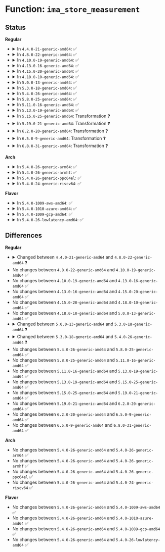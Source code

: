 # Function: <code>ima_store_measurement</code>

## Status
<b>Regular</b>
<ul>
<li>
<details>
<summary>In <code>4.4.0-21-generic-amd64</code>: ✅</summary>

```c
void ima_store_measurement(struct integrity_iint_cache * iint, struct file * file, const unsigned char * filename, struct evm_ima_xattr_data * xattr_value, int xattr_len)
```

```json
{
  "name": "ima_store_measurement",
  "collision_type": "Unique Global",
  "inline_type": "No",
  "funcs": [
    {
      "addr": 18446744071582616192,
      "name": "ima_store_measurement",
      "external": true,
      "loc": "security/integrity/ima/ima_api.c:259",
      "file": "security/integrity/ima/ima_api.c",
      "inline": "seen, unknown",
      "caller_inline": [],
      "caller_func": [
        "security/integrity/ima/ima_main.c:process_measurement"
      ]
    }
  ],
  "symbols": [
    {
      "addr": 18446744071582616192,
      "name": "ima_store_measurement",
      "section": ".text",
      "bind": "STB_GLOBAL",
      "size": 216
    }
  ]
}
```
</details>
</li>
<li>
<details>
<summary>In <code>4.8.0-22-generic-amd64</code>: ✅</summary>

```c
void ima_store_measurement(struct integrity_iint_cache * iint, struct file * file, const unsigned char * filename, struct evm_ima_xattr_data * xattr_value, int xattr_len, int pcr)
```

```json
{
  "name": "ima_store_measurement",
  "collision_type": "Unique Global",
  "inline_type": "No",
  "funcs": [
    {
      "addr": 18446744071582863392,
      "name": "ima_store_measurement",
      "external": true,
      "loc": "security/integrity/ima/ima_api.c:255",
      "file": "security/integrity/ima/ima_api.c",
      "inline": "seen, unknown",
      "caller_inline": [],
      "caller_func": [
        "security/integrity/ima/ima_main.c:process_measurement"
      ]
    }
  ],
  "symbols": [
    {
      "addr": 18446744071582863392,
      "name": "ima_store_measurement",
      "section": ".text",
      "bind": "STB_GLOBAL",
      "size": 254
    }
  ]
}
```
</details>
</li>
<li>
<details>
<summary>In <code>4.10.0-19-generic-amd64</code>: ✅</summary>

```c
void ima_store_measurement(struct integrity_iint_cache * iint, struct file * file, const unsigned char * filename, struct evm_ima_xattr_data * xattr_value, int xattr_len, int pcr)
```

```json
{
  "name": "ima_store_measurement",
  "collision_type": "Unique Global",
  "inline_type": "No",
  "funcs": [
    {
      "addr": 18446744071582960240,
      "name": "ima_store_measurement",
      "external": true,
      "loc": "security/integrity/ima/ima_api.c:255",
      "file": "security/integrity/ima/ima_api.c",
      "inline": "seen, unknown",
      "caller_inline": [],
      "caller_func": [
        "security/integrity/ima/ima_main.c:process_measurement"
      ]
    }
  ],
  "symbols": [
    {
      "addr": 18446744071582960240,
      "name": "ima_store_measurement",
      "section": ".text",
      "bind": "STB_GLOBAL",
      "size": 254
    }
  ]
}
```
</details>
</li>
<li>
<details>
<summary>In <code>4.13.0-16-generic-amd64</code>: ✅</summary>

```c
void ima_store_measurement(struct integrity_iint_cache * iint, struct file * file, const unsigned char * filename, struct evm_ima_xattr_data * xattr_value, int xattr_len, int pcr)
```

```json
{
  "name": "ima_store_measurement",
  "collision_type": "Unique Global",
  "inline_type": "No",
  "funcs": [
    {
      "addr": 18446744071583010416,
      "name": "ima_store_measurement",
      "external": true,
      "loc": "security/integrity/ima/ima_api.c:256",
      "file": "security/integrity/ima/ima_api.c",
      "inline": "seen, unknown",
      "caller_inline": [],
      "caller_func": [
        "security/integrity/ima/ima_main.c:process_measurement"
      ]
    }
  ],
  "symbols": [
    {
      "addr": 18446744071583010416,
      "name": "ima_store_measurement",
      "section": ".text",
      "bind": "STB_GLOBAL",
      "size": 250
    }
  ]
}
```
</details>
</li>
<li>
<details>
<summary>In <code>4.15.0-20-generic-amd64</code>: ✅</summary>

```c
void ima_store_measurement(struct integrity_iint_cache * iint, struct file * file, const unsigned char * filename, struct evm_ima_xattr_data * xattr_value, int xattr_len, int pcr)
```

```json
{
  "name": "ima_store_measurement",
  "collision_type": "Unique Global",
  "inline_type": "No",
  "funcs": [
    {
      "addr": 18446744071583175408,
      "name": "ima_store_measurement",
      "external": true,
      "loc": "security/integrity/ima/ima_api.c:273",
      "file": "security/integrity/ima/ima_api.c",
      "inline": "seen, unknown",
      "caller_inline": [],
      "caller_func": [
        "security/integrity/ima/ima_main.c:process_measurement"
      ]
    }
  ],
  "symbols": [
    {
      "addr": 18446744071583175408,
      "name": "ima_store_measurement",
      "section": ".text",
      "bind": "STB_GLOBAL",
      "size": 264
    }
  ]
}
```
</details>
</li>
<li>
<details>
<summary>In <code>4.18.0-10-generic-amd64</code>: ✅</summary>

```c
void ima_store_measurement(struct integrity_iint_cache * iint, struct file * file, const unsigned char * filename, struct evm_ima_xattr_data * xattr_value, int xattr_len, int pcr)
```

```json
{
  "name": "ima_store_measurement",
  "collision_type": "Unique Global",
  "inline_type": "No",
  "funcs": [
    {
      "addr": 18446744071583381632,
      "name": "ima_store_measurement",
      "external": true,
      "loc": "security/integrity/ima/ima_api.c:277",
      "file": "security/integrity/ima/ima_api.c",
      "inline": "seen, unknown",
      "caller_inline": [],
      "caller_func": [
        "security/integrity/ima/ima_main.c:process_measurement"
      ]
    }
  ],
  "symbols": [
    {
      "addr": 18446744071583381632,
      "name": "ima_store_measurement",
      "section": ".text",
      "bind": "STB_GLOBAL",
      "size": 266
    }
  ]
}
```
</details>
</li>
<li>
<details>
<summary>In <code>5.0.0-13-generic-amd64</code>: ✅</summary>

```c
void ima_store_measurement(struct integrity_iint_cache * iint, struct file * file, const unsigned char * filename, struct evm_ima_xattr_data * xattr_value, int xattr_len, int pcr)
```

```json
{
  "name": "ima_store_measurement",
  "collision_type": "Unique Global",
  "inline_type": "No",
  "funcs": [
    {
      "addr": 18446744071583500896,
      "name": "ima_store_measurement",
      "external": true,
      "loc": "security/integrity/ima/ima_api.c:277",
      "file": "security/integrity/ima/ima_api.c",
      "inline": "seen, unknown",
      "caller_inline": [],
      "caller_func": [
        "security/integrity/ima/ima_main.c:process_measurement"
      ]
    }
  ],
  "symbols": [
    {
      "addr": 18446744071583500896,
      "name": "ima_store_measurement",
      "section": ".text",
      "bind": "STB_GLOBAL",
      "size": 266
    }
  ]
}
```
</details>
</li>
<li>
<details>
<summary>In <code>5.3.0-18-generic-amd64</code>: ✅</summary>

```c
void ima_store_measurement(struct integrity_iint_cache * iint, struct file * file, const unsigned char * filename, struct evm_ima_xattr_data * xattr_value, int xattr_len, int pcr, struct ima_template_desc * template_desc)
```

```json
{
  "name": "ima_store_measurement",
  "collision_type": "Unique Global",
  "inline_type": "No",
  "funcs": [
    {
      "addr": 18446744071583687712,
      "name": "ima_store_measurement",
      "external": true,
      "loc": "security/integrity/ima/ima_api.c:285",
      "file": "security/integrity/ima/ima_api.c",
      "inline": "seen, unknown",
      "caller_inline": [],
      "caller_func": [
        "security/integrity/ima/ima_main.c:process_measurement"
      ]
    }
  ],
  "symbols": [
    {
      "addr": 18446744071583687712,
      "name": "ima_store_measurement",
      "section": ".text",
      "bind": "STB_GLOBAL",
      "size": 295
    }
  ]
}
```
</details>
</li>
<li>
<details>
<summary>In <code>5.4.0-26-generic-amd64</code>: ✅</summary>

```c
void ima_store_measurement(struct integrity_iint_cache * iint, struct file * file, const unsigned char * filename, struct evm_ima_xattr_data * xattr_value, int xattr_len, const struct modsig * modsig, int pcr, struct ima_template_desc * template_desc)
```

```json
{
  "name": "ima_store_measurement",
  "collision_type": "Unique Global",
  "inline_type": "No",
  "funcs": [
    {
      "addr": 18446744071583795408,
      "name": "ima_store_measurement",
      "external": true,
      "loc": "security/integrity/ima/ima_api.c:293",
      "file": "security/integrity/ima/ima_api.c",
      "inline": "seen, unknown",
      "caller_inline": [],
      "caller_func": [
        "security/integrity/ima/ima_main.c:process_measurement"
      ]
    }
  ],
  "symbols": [
    {
      "addr": 18446744071583795408,
      "name": "ima_store_measurement",
      "section": ".text",
      "bind": "STB_GLOBAL",
      "size": 292
    }
  ]
}
```
</details>
</li>
<li>
<details>
<summary>In <code>5.8.0-25-generic-amd64</code>: ✅</summary>

```c
void ima_store_measurement(struct integrity_iint_cache * iint, struct file * file, const unsigned char * filename, struct evm_ima_xattr_data * xattr_value, int xattr_len, const struct modsig * modsig, int pcr, struct ima_template_desc * template_desc)
```

```json
{
  "name": "ima_store_measurement",
  "collision_type": "Unique Global",
  "inline_type": "No",
  "funcs": [
    {
      "addr": 18446744071584187648,
      "name": "ima_store_measurement",
      "external": true,
      "loc": "security/integrity/ima/ima_api.c:296",
      "file": "security/integrity/ima/ima_api.c",
      "inline": "seen, unknown",
      "caller_inline": [],
      "caller_func": [
        "security/integrity/ima/ima_main.c:process_measurement"
      ]
    }
  ],
  "symbols": [
    {
      "addr": 18446744071584187648,
      "name": "ima_store_measurement",
      "section": ".text",
      "bind": "STB_GLOBAL",
      "size": 363
    }
  ]
}
```
</details>
</li>
<li>
<details>
<summary>In <code>5.11.0-16-generic-amd64</code>: ✅</summary>

```c
void ima_store_measurement(struct integrity_iint_cache * iint, struct file * file, const unsigned char * filename, struct evm_ima_xattr_data * xattr_value, int xattr_len, const struct modsig * modsig, int pcr, struct ima_template_desc * template_desc)
```

```json
{
  "name": "ima_store_measurement",
  "collision_type": "Unique Global",
  "inline_type": "No",
  "funcs": [
    {
      "addr": 18446744071584306384,
      "name": "ima_store_measurement",
      "external": true,
      "loc": "security/integrity/ima/ima_api.c:296",
      "file": "security/integrity/ima/ima_api.c",
      "inline": "seen, unknown",
      "caller_inline": [],
      "caller_func": [
        "security/integrity/ima/ima_main.c:process_measurement"
      ]
    }
  ],
  "symbols": [
    {
      "addr": 18446744071584306384,
      "name": "ima_store_measurement",
      "section": ".text",
      "bind": "STB_GLOBAL",
      "size": 363
    }
  ]
}
```
</details>
</li>
<li>
<details>
<summary>In <code>5.13.0-19-generic-amd64</code>: ✅</summary>

```c
void ima_store_measurement(struct integrity_iint_cache * iint, struct file * file, const unsigned char * filename, struct evm_ima_xattr_data * xattr_value, int xattr_len, const struct modsig * modsig, int pcr, struct ima_template_desc * template_desc)
```

```json
{
  "name": "ima_store_measurement",
  "collision_type": "Unique Global",
  "inline_type": "No",
  "funcs": [
    {
      "addr": 18446744071584340720,
      "name": "ima_store_measurement",
      "external": true,
      "loc": "security/integrity/ima/ima_api.c:298",
      "file": "security/integrity/ima/ima_api.c",
      "inline": "seen, unknown",
      "caller_inline": [],
      "caller_func": [
        "security/integrity/ima/ima_main.c:process_measurement"
      ]
    }
  ],
  "symbols": [
    {
      "addr": 18446744071584340720,
      "name": "ima_store_measurement",
      "section": ".text",
      "bind": "STB_GLOBAL",
      "size": 363
    }
  ]
}
```
</details>
</li>
<li>
<details>
<summary>In <code>5.15.0-25-generic-amd64</code>: Transformation ❓</summary>

```c
void ima_store_measurement(struct integrity_iint_cache * iint, struct file * file, const unsigned char * filename, struct evm_ima_xattr_data * xattr_value, int xattr_len, const struct modsig * modsig, int pcr, struct ima_template_desc * template_desc)
```

```json
{
  "name": "ima_store_measurement",
  "collision_type": "Unique Global",
  "inline_type": "No",
  "funcs": [
    {
      "addr": 0,
      "name": "ima_store_measurement",
      "external": true,
      "loc": "security/integrity/ima/ima_api.c:300",
      "file": "security/integrity/ima/ima_api.c",
      "inline": "seen, unknown",
      "caller_inline": [],
      "caller_func": [
        "security/integrity/ima/ima_main.c:process_measurement"
      ]
    }
  ],
  "symbols": [
    {
      "addr": 18446744071592308651,
      "name": "ima_store_measurement.cold",
      "section": ".text",
      "bind": "STB_LOCAL",
      "size": 92
    },
    {
      "addr": 18446744071584729472,
      "name": "ima_store_measurement",
      "section": ".text",
      "bind": "STB_GLOBAL",
      "size": 390
    }
  ]
}
```
</details>
</li>
<li>
<details>
<summary>In <code>5.19.0-21-generic-amd64</code>: Transformation ❓</summary>

```c
void ima_store_measurement(struct integrity_iint_cache * iint, struct file * file, const unsigned char * filename, struct evm_ima_xattr_data * xattr_value, int xattr_len, const struct modsig * modsig, int pcr, struct ima_template_desc * template_desc)
```

```json
{
  "name": "ima_store_measurement",
  "collision_type": "Unique Global",
  "inline_type": "No",
  "funcs": [
    {
      "addr": 0,
      "name": "ima_store_measurement",
      "external": true,
      "loc": "security/integrity/ima/ima_api.c:339",
      "file": "security/integrity/ima/ima_api.c",
      "inline": "seen, unknown",
      "caller_inline": [],
      "caller_func": [
        "security/integrity/ima/ima_main.c:process_measurement"
      ]
    }
  ],
  "symbols": [
    {
      "addr": 18446744071594090959,
      "name": "ima_store_measurement.cold",
      "section": ".text",
      "bind": "STB_LOCAL",
      "size": 78
    },
    {
      "addr": 18446744071585405632,
      "name": "ima_store_measurement",
      "section": ".text",
      "bind": "STB_GLOBAL",
      "size": 434
    }
  ]
}
```
</details>
</li>
<li>
<details>
<summary>In <code>6.2.0-20-generic-amd64</code>: Transformation ❓</summary>

```c
void ima_store_measurement(struct integrity_iint_cache * iint, struct file * file, const unsigned char * filename, struct evm_ima_xattr_data * xattr_value, int xattr_len, const struct modsig * modsig, int pcr, struct ima_template_desc * template_desc)
```

```json
{
  "name": "ima_store_measurement",
  "collision_type": "Unique Global",
  "inline_type": "No",
  "funcs": [
    {
      "addr": 0,
      "name": "ima_store_measurement",
      "external": true,
      "loc": "security/integrity/ima/ima_api.c:339",
      "file": "security/integrity/ima/ima_api.c",
      "inline": "seen, unknown",
      "caller_inline": [],
      "caller_func": [
        "security/integrity/ima/ima_main.c:process_measurement"
      ]
    }
  ],
  "symbols": [
    {
      "addr": 18446744071596102493,
      "name": "ima_store_measurement.cold",
      "section": ".text",
      "bind": "STB_LOCAL",
      "size": 78
    },
    {
      "addr": 18446744071586159392,
      "name": "ima_store_measurement",
      "section": ".text",
      "bind": "STB_GLOBAL",
      "size": 434
    }
  ]
}
```
</details>
</li>
<li>
<details>
<summary>In <code>6.5.0-9-generic-amd64</code>: Transformation ❓</summary>

```c
void ima_store_measurement(struct integrity_iint_cache * iint, struct file * file, const unsigned char * filename, struct evm_ima_xattr_data * xattr_value, int xattr_len, const struct modsig * modsig, int pcr, struct ima_template_desc * template_desc)
```

```json
{
  "name": "ima_store_measurement",
  "collision_type": "Unique Global",
  "inline_type": "No",
  "funcs": [
    {
      "addr": 0,
      "name": "ima_store_measurement",
      "external": true,
      "loc": "security/integrity/ima/ima_api.c:336",
      "file": "security/integrity/ima/ima_api.c",
      "inline": "seen, unknown",
      "caller_inline": [],
      "caller_func": [
        "security/integrity/ima/ima_main.c:process_measurement"
      ]
    }
  ],
  "symbols": [
    {
      "addr": 18446744071596625609,
      "name": "ima_store_measurement.cold",
      "section": ".text",
      "bind": "STB_LOCAL",
      "size": 64
    },
    {
      "addr": 18446744071586397264,
      "name": "ima_store_measurement",
      "section": ".text",
      "bind": "STB_GLOBAL",
      "size": 436
    }
  ]
}
```
</details>
</li>
<li>
<details>
<summary>In <code>6.8.0-31-generic-amd64</code>: Transformation ❓</summary>

```c
void ima_store_measurement(struct integrity_iint_cache * iint, struct file * file, const unsigned char * filename, struct evm_ima_xattr_data * xattr_value, int xattr_len, const struct modsig * modsig, int pcr, struct ima_template_desc * template_desc)
```

```json
{
  "name": "ima_store_measurement",
  "collision_type": "Unique Global",
  "inline_type": "No",
  "funcs": [
    {
      "addr": 0,
      "name": "ima_store_measurement",
      "external": true,
      "loc": "security/integrity/ima/ima_api.c:341",
      "file": "security/integrity/ima/ima_api.c",
      "inline": "seen, unknown",
      "caller_inline": [],
      "caller_func": [
        "security/integrity/ima/ima_main.c:process_measurement"
      ]
    }
  ],
  "symbols": [
    {
      "addr": 18446744071597531223,
      "name": "ima_store_measurement.cold",
      "section": ".text",
      "bind": "STB_LOCAL",
      "size": 64
    },
    {
      "addr": 18446744071586662208,
      "name": "ima_store_measurement",
      "section": ".text",
      "bind": "STB_GLOBAL",
      "size": 436
    }
  ]
}
```
</details>
</li>
</ul>
<b>Arch</b>
<ul>
<li>
<details>
<summary>In <code>5.4.0-26-generic-arm64</code>: ✅</summary>

```c
void ima_store_measurement(struct integrity_iint_cache * iint, struct file * file, const unsigned char * filename, struct evm_ima_xattr_data * xattr_value, int xattr_len, const struct modsig * modsig, int pcr, struct ima_template_desc * template_desc)
```

```json
{
  "name": "ima_store_measurement",
  "collision_type": "Unique Global",
  "inline_type": "No",
  "funcs": [
    {
      "addr": 18446603336495598464,
      "name": "ima_store_measurement",
      "external": true,
      "loc": "security/integrity/ima/ima_api.c:293",
      "file": "security/integrity/ima/ima_api.c",
      "inline": "seen, unknown",
      "caller_inline": [],
      "caller_func": [
        "security/integrity/ima/ima_main.c:process_measurement"
      ]
    }
  ],
  "symbols": [
    {
      "addr": 18446603336495598464,
      "name": "ima_store_measurement",
      "section": ".text",
      "bind": "STB_GLOBAL",
      "size": 336
    }
  ]
}
```
</details>
</li>
<li>
<details>
<summary>In <code>5.4.0-26-generic-armhf</code>: ✅</summary>

```c
void ima_store_measurement(struct integrity_iint_cache * iint, struct file * file, const unsigned char * filename, struct evm_ima_xattr_data * xattr_value, int xattr_len, const struct modsig * modsig, int pcr, struct ima_template_desc * template_desc)
```

```json
{
  "name": "ima_store_measurement",
  "collision_type": "Unique Global",
  "inline_type": "No",
  "funcs": [
    {
      "addr": 3228959336,
      "name": "ima_store_measurement",
      "external": true,
      "loc": "security/integrity/ima/ima_api.c:293",
      "file": "security/integrity/ima/ima_api.c",
      "inline": "seen, unknown",
      "caller_inline": [],
      "caller_func": [
        "security/integrity/ima/ima_main.c:process_measurement"
      ]
    }
  ],
  "symbols": [
    {
      "addr": 3228959336,
      "name": "ima_store_measurement",
      "section": ".text",
      "bind": "STB_GLOBAL",
      "size": 336
    }
  ]
}
```
</details>
</li>
<li>
<details>
<summary>In <code>5.4.0-26-generic-ppc64el</code>: ✅</summary>

```c
void ima_store_measurement(struct integrity_iint_cache * iint, struct file * file, const unsigned char * filename, struct evm_ima_xattr_data * xattr_value, int xattr_len, const struct modsig * modsig, int pcr, struct ima_template_desc * template_desc)
```

```json
{
  "name": "ima_store_measurement",
  "collision_type": "Unique Global",
  "inline_type": "No",
  "funcs": [
    {
      "addr": 13835058055289702688,
      "name": "ima_store_measurement",
      "external": true,
      "loc": "security/integrity/ima/ima_api.c:293",
      "file": "security/integrity/ima/ima_api.c",
      "inline": "seen, unknown",
      "caller_inline": [],
      "caller_func": [
        "security/integrity/ima/ima_main.c:process_measurement"
      ]
    }
  ],
  "symbols": [
    {
      "addr": 13835058055289702688,
      "name": "ima_store_measurement",
      "section": ".text",
      "bind": "STB_GLOBAL",
      "size": 464
    }
  ]
}
```
</details>
</li>
<li>
<details>
<summary>In <code>5.4.0-24-generic-riscv64</code>: ✅</summary>

```c
void ima_store_measurement(struct integrity_iint_cache * iint, struct file * file, const unsigned char * filename, struct evm_ima_xattr_data * xattr_value, int xattr_len, const struct modsig * modsig, int pcr, struct ima_template_desc * template_desc)
```

```json
{
  "name": "ima_store_measurement",
  "collision_type": "Unique Global",
  "inline_type": "No",
  "funcs": [
    {
      "addr": 18446743936274761368,
      "name": "ima_store_measurement",
      "external": true,
      "loc": "security/integrity/ima/ima_api.c:293",
      "file": "security/integrity/ima/ima_api.c",
      "inline": "seen, unknown",
      "caller_inline": [],
      "caller_func": [
        "security/integrity/ima/ima_main.c:process_measurement"
      ]
    }
  ],
  "symbols": [
    {
      "addr": 18446743936274761368,
      "name": "ima_store_measurement",
      "section": ".text",
      "bind": "STB_GLOBAL",
      "size": 288
    }
  ]
}
```
</details>
</li>
</ul>
<b>Flavor</b>
<ul>
<li>
<details>
<summary>In <code>5.4.0-1009-aws-amd64</code>: ✅</summary>

```c
void ima_store_measurement(struct integrity_iint_cache * iint, struct file * file, const unsigned char * filename, struct evm_ima_xattr_data * xattr_value, int xattr_len, const struct modsig * modsig, int pcr, struct ima_template_desc * template_desc)
```

```json
{
  "name": "ima_store_measurement",
  "collision_type": "Unique Global",
  "inline_type": "No",
  "funcs": [
    {
      "addr": 18446744071583764144,
      "name": "ima_store_measurement",
      "external": true,
      "loc": "security/integrity/ima/ima_api.c:293",
      "file": "security/integrity/ima/ima_api.c",
      "inline": "seen, unknown",
      "caller_inline": [],
      "caller_func": [
        "security/integrity/ima/ima_main.c:process_measurement"
      ]
    }
  ],
  "symbols": [
    {
      "addr": 18446744071583764144,
      "name": "ima_store_measurement",
      "section": ".text",
      "bind": "STB_GLOBAL",
      "size": 292
    }
  ]
}
```
</details>
</li>
<li>
<details>
<summary>In <code>5.4.0-1010-azure-amd64</code>: ✅</summary>

```c
void ima_store_measurement(struct integrity_iint_cache * iint, struct file * file, const unsigned char * filename, struct evm_ima_xattr_data * xattr_value, int xattr_len, const struct modsig * modsig, int pcr, struct ima_template_desc * template_desc)
```

```json
{
  "name": "ima_store_measurement",
  "collision_type": "Unique Global",
  "inline_type": "No",
  "funcs": [
    {
      "addr": 18446744071583701200,
      "name": "ima_store_measurement",
      "external": true,
      "loc": "security/integrity/ima/ima_api.c:293",
      "file": "security/integrity/ima/ima_api.c",
      "inline": "seen, unknown",
      "caller_inline": [],
      "caller_func": [
        "security/integrity/ima/ima_main.c:process_measurement"
      ]
    }
  ],
  "symbols": [
    {
      "addr": 18446744071583701200,
      "name": "ima_store_measurement",
      "section": ".text",
      "bind": "STB_GLOBAL",
      "size": 292
    }
  ]
}
```
</details>
</li>
<li>
<details>
<summary>In <code>5.4.0-1009-gcp-amd64</code>: ✅</summary>

```c
void ima_store_measurement(struct integrity_iint_cache * iint, struct file * file, const unsigned char * filename, struct evm_ima_xattr_data * xattr_value, int xattr_len, const struct modsig * modsig, int pcr, struct ima_template_desc * template_desc)
```

```json
{
  "name": "ima_store_measurement",
  "collision_type": "Unique Global",
  "inline_type": "No",
  "funcs": [
    {
      "addr": 18446744071583747904,
      "name": "ima_store_measurement",
      "external": true,
      "loc": "security/integrity/ima/ima_api.c:293",
      "file": "security/integrity/ima/ima_api.c",
      "inline": "seen, unknown",
      "caller_inline": [],
      "caller_func": [
        "security/integrity/ima/ima_main.c:process_measurement"
      ]
    }
  ],
  "symbols": [
    {
      "addr": 18446744071583747904,
      "name": "ima_store_measurement",
      "section": ".text",
      "bind": "STB_GLOBAL",
      "size": 292
    }
  ]
}
```
</details>
</li>
<li>
<details>
<summary>In <code>5.4.0-26-lowlatency-amd64</code>: ✅</summary>

```c
void ima_store_measurement(struct integrity_iint_cache * iint, struct file * file, const unsigned char * filename, struct evm_ima_xattr_data * xattr_value, int xattr_len, const struct modsig * modsig, int pcr, struct ima_template_desc * template_desc)
```

```json
{
  "name": "ima_store_measurement",
  "collision_type": "Unique Global",
  "inline_type": "No",
  "funcs": [
    {
      "addr": 18446744071583848848,
      "name": "ima_store_measurement",
      "external": true,
      "loc": "security/integrity/ima/ima_api.c:293",
      "file": "security/integrity/ima/ima_api.c",
      "inline": "seen, unknown",
      "caller_inline": [],
      "caller_func": [
        "security/integrity/ima/ima_main.c:process_measurement"
      ]
    }
  ],
  "symbols": [
    {
      "addr": 18446744071583848848,
      "name": "ima_store_measurement",
      "section": ".text",
      "bind": "STB_GLOBAL",
      "size": 292
    }
  ]
}
```
</details>
</li>
</ul>

## Differences
<b>Regular</b>
<ul>
<li>
<details>
<summary>Changed between <code>4.4.0-21-generic-amd64</code> and <code>4.8.0-22-generic-amd64</code> ❓</summary>
<ul>
<li>
<b>Param added. </b>
<code>int pcr</code>
</li>
</ul>
</details>
</li>
<li>
No changes between <code>4.8.0-22-generic-amd64</code> and <code>4.10.0-19-generic-amd64</code> ✅
</li>
<li>
No changes between <code>4.10.0-19-generic-amd64</code> and <code>4.13.0-16-generic-amd64</code> ✅
</li>
<li>
No changes between <code>4.13.0-16-generic-amd64</code> and <code>4.15.0-20-generic-amd64</code> ✅
</li>
<li>
No changes between <code>4.15.0-20-generic-amd64</code> and <code>4.18.0-10-generic-amd64</code> ✅
</li>
<li>
No changes between <code>4.18.0-10-generic-amd64</code> and <code>5.0.0-13-generic-amd64</code> ✅
</li>
<li>
<details>
<summary>Changed between <code>5.0.0-13-generic-amd64</code> and <code>5.3.0-18-generic-amd64</code> ❓</summary>
<ul>
<li>
<b>Param added. </b>
<code>struct ima_template_desc * template_desc</code>
</li>
</ul>
</details>
</li>
<li>
<details>
<summary>Changed between <code>5.3.0-18-generic-amd64</code> and <code>5.4.0-26-generic-amd64</code> ❓</summary>
<ul>
<li>
<b>Param added. </b>
<code>const struct modsig * modsig</code>
</li>
<li>
<b>Param reordered. </b>
<code>iint, file, filename, xattr_value, xattr_len, pcr, template_desc</code> ➡️ <code>iint, file, filename, xattr_value, xattr_len, modsig, pcr, template_desc</code>
</li>
</ul>
</details>
</li>
<li>
No changes between <code>5.4.0-26-generic-amd64</code> and <code>5.8.0-25-generic-amd64</code> ✅
</li>
<li>
No changes between <code>5.8.0-25-generic-amd64</code> and <code>5.11.0-16-generic-amd64</code> ✅
</li>
<li>
No changes between <code>5.11.0-16-generic-amd64</code> and <code>5.13.0-19-generic-amd64</code> ✅
</li>
<li>
No changes between <code>5.13.0-19-generic-amd64</code> and <code>5.15.0-25-generic-amd64</code> ✅
</li>
<li>
No changes between <code>5.15.0-25-generic-amd64</code> and <code>5.19.0-21-generic-amd64</code> ✅
</li>
<li>
No changes between <code>5.19.0-21-generic-amd64</code> and <code>6.2.0-20-generic-amd64</code> ✅
</li>
<li>
No changes between <code>6.2.0-20-generic-amd64</code> and <code>6.5.0-9-generic-amd64</code> ✅
</li>
<li>
No changes between <code>6.5.0-9-generic-amd64</code> and <code>6.8.0-31-generic-amd64</code> ✅
</li>
</ul>
<b>Arch</b>
<ul>
<li>
No changes between <code>5.4.0-26-generic-amd64</code> and <code>5.4.0-26-generic-arm64</code> ✅
</li>
<li>
No changes between <code>5.4.0-26-generic-amd64</code> and <code>5.4.0-26-generic-armhf</code> ✅
</li>
<li>
No changes between <code>5.4.0-26-generic-amd64</code> and <code>5.4.0-26-generic-ppc64el</code> ✅
</li>
<li>
No changes between <code>5.4.0-26-generic-amd64</code> and <code>5.4.0-24-generic-riscv64</code> ✅
</li>
</ul>
<b>Flavor</b>
<ul>
<li>
No changes between <code>5.4.0-26-generic-amd64</code> and <code>5.4.0-1009-aws-amd64</code> ✅
</li>
<li>
No changes between <code>5.4.0-26-generic-amd64</code> and <code>5.4.0-1010-azure-amd64</code> ✅
</li>
<li>
No changes between <code>5.4.0-26-generic-amd64</code> and <code>5.4.0-1009-gcp-amd64</code> ✅
</li>
<li>
No changes between <code>5.4.0-26-generic-amd64</code> and <code>5.4.0-26-lowlatency-amd64</code> ✅
</li>
</ul>
